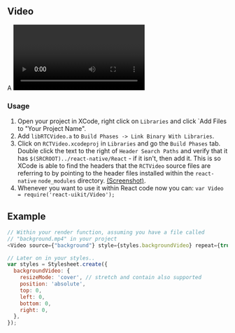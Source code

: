 ## Video

A <Video> component for react-native.

### Usage

1. Open your project in XCode, right click on `Libraries` and click `Add
   Files to "Your Project Name".
2. Add `libRTCVideo.a` to `Build Phases -> Link Binary With Libraries`.
3. Click on `RCTVideo.xcodeproj` in `Libraries` and go the `Build
   Phases` tab. Double click the text to the right of `Header Search
   Paths` and verify that it has `$(SRCROOT)../react-native/React` - if it
   isn't, then add it. This is so XCode is able to find the headers that
   the `RCTVideo` source files are referring to by pointing to the
   header files installed within the `react-native` `node_modules`
   directory. [(Screenshot)](http://url.brentvatne.ca/7wE0).
4. Whenever you want to use it within React code now you can: `var Video =
   require('react-uikit/Video');`


## Example

```javascript
// Within your render function, assuming you have a file called
// "background.mp4" in your project
<Video source={"background"} style={styles.backgroundVideo} repeat={true} />

// Later on in your styles..
var styles = Stylesheet.create({
  backgroundVideo: {
    resizeMode: 'cover', // stretch and contain also supported
    position: 'absolute',
    top: 0,
    left: 0,
    bottom: 0,
    right: 0,
  },
});
```
